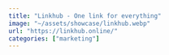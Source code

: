 ```yaml
---
title: "Linkhub - One link for everything"
image: "~/assets/showcase/linkhub.webp"
url: "https://linkhub.online/"
categories: ["marketing"]
---
```


